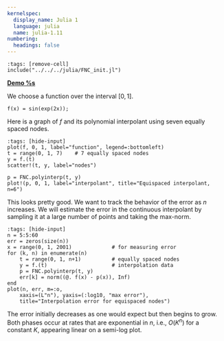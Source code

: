 ```yaml
---
kernelspec:
  display_name: Julia 1
  language: julia
  name: julia-1.11
numbering:
  headings: false
---
```

```{code-cell}
:tags: [remove-cell]
include("../../../julia/FNC_init.jl")
```
[**Demo %s**](#demo-stability-equispaced)

We choose a function over the interval $[0,1]$. 

```{code-cell} 
f(x) = sin(exp(2x));
```

Here is a graph of $f$ and its polynomial interpolant using seven equally spaced nodes.

```{code-cell} 
:tags: [hide-input]
plot(f, 0, 1, label="function", legend=:bottomleft)
t = range(0, 1, 7)    # 7 equally spaced nodes
y = f.(t)
scatter!(t, y, label="nodes")

p = FNC.polyinterp(t, y)
plot!(p, 0, 1, label="interpolant", title="Equispaced interpolant, n=6")
```

This looks pretty good. We want to track the behavior of the error as $n$ increases. We will estimate the error in the continuous interpolant by sampling it at a large number of points and taking the max-norm.

```{code-cell} 
:tags: [hide-input]
n = 5:5:60
err = zeros(size(n))
x = range(0, 1, 2001)             # for measuring error
for (k, n) in enumerate(n)
    t = range(0, 1, n+1)          # equally spaced nodes
    y = f.(t)                     # interpolation data
    p = FNC.polyinterp(t, y)
    err[k] = norm((@. f(x) - p(x)), Inf)
end
plot(n, err, m=:o, 
    xaxis=(L"n"), yaxis=(:log10, "max error"),
    title="Interpolation error for equispaced nodes")
```

The error initially decreases as one would expect but then begins to grow. Both phases occur at rates that are exponential in $n$, i.e., $O(K^n$) for a constant $K$, appearing linear on a semi-log plot.

